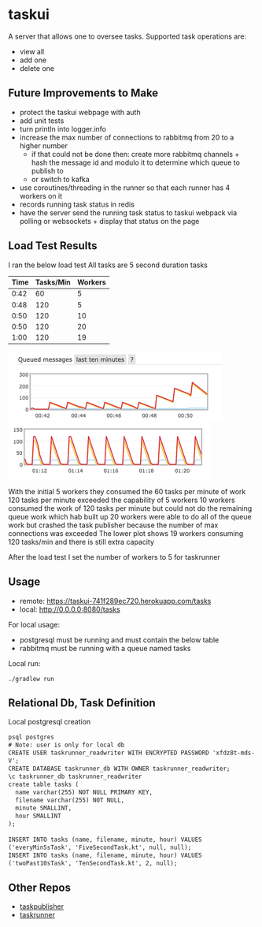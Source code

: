 # taskui
A server that allows one to oversee tasks.
Supported task operations are:
- view all
- add one
- delete one

## Future Improvements to Make
- protect the taskui webpage with auth
- add unit tests
- turn println into logger.info
- increase the max number of connections to rabbitmq from 20 to a higher number
  - if that could not be done then: create more rabbitmq channels + hash the message id and modulo it to determine which queue to publish to
  - or switch to kafka
- use coroutines/threading in the runner so that each runner has 4 workers on it
- records running task status in redis
- have the server send the running task status to taskui webpack via polling or websockets + display that status on the page

## Load Test Results
I ran the below load test
All tasks are 5 second duration tasks

| Time | Tasks/Min | Workers |
|------|-----------|---------|
| 0:42 | 60        | 5       |
| 0:48 | 120       | 5       |
| 0:50 | 120       | 10      |
| 0:50 | 120       | 20      |
| 1:00 | 120       | 19      |

![alt text](load_test_images/5.51_pm.png "Title")
![alt text](load_test_images/6.21_pm.png "Title")

With the initial 5 workers they consumed the 60 tasks per minute of work
120 tasks per minute exceeded the capability of 5 workers
10 workers consumed the work of 120 tasks per minute but could not do the remaining queue work which hab built up
20  workers were able to do all of the queue work but crashed the task publisher because the number of max connections was exceeded
The lower plot shows 19 workers consuming 120 tasks/min and there is still extra capacity

After the load test I set the number of workers to 5 for taskrunner

## Usage
- remote: https://taskui-741f289ec720.herokuapp.com/tasks
- local: http://0.0.0.0:8080/tasks

For local usage:
- postgresql must be running and must contain the below table
- rabbitmq must be running with a queue named tasks

Local run:
```
./gradlew run
```


## Relational Db, Task Definition
Local postgresql creation
```
psql postgres
# Note: user is only for local db
CREATE USER taskrunner_readwriter WITH ENCRYPTED PASSWORD 'xfdz8t-mds-V';
CREATE DATABASE taskrunner_db WITH OWNER taskrunner_readwriter;
\c taskrunner_db taskrunner_readwriter
create table tasks (
  name varchar(255) NOT NULL PRIMARY KEY,
  filename varchar(255) NOT NULL,
  minute SMALLINT,
  hour SMALLINT
);

INSERT INTO tasks (name, filename, minute, hour) VALUES ('everyMin5sTask', 'FiveSecondTask.kt', null, null);
INSERT INTO tasks (name, filename, minute, hour) VALUES ('twoPast10sTask', 'TenSecondTask.kt', 2, null);
```

## Other Repos
- [taskpublisher](https://github.com/spacether/taskrunner_taskpublisher)
- [taskrunner](https://github.com/spacether/taskrunner_taskrunner)
